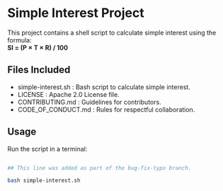# Simple Interest Project  

This project contains a shell script to calculate simple interest using the formula:  
**SI = (P × T × R) / 100**  

## Files Included  
- simple-interest.sh : Bash script to calculate simple interest.  
- LICENSE : Apache 2.0 License file.  
- CONTRIBUTING.md : Guidelines for contributors.  
- CODE_OF_CONDUCT.md : Rules for respectful collaboration.  

## Usage  
Run the script in a terminal:  
```bash

## This line was added as part of the bug-fix-typo branch.

bash simple-interest.sh
